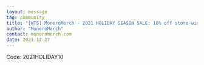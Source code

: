```yaml
---
layout: message
tag: community
title: "[WTS] MoneroMerch - 2021 HOLIDAY SEASON SALE: 10% off store-wide!"
author: "MoneroMerch"	
contact: moneromerch.com
date: 2021-12-27
---
```


Code: 2021HOLIDAY10
